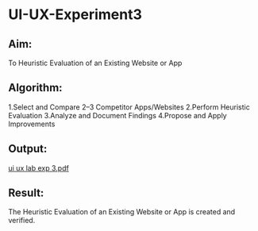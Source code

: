 # UI-UX-Experiment3
## Aim:
To Heuristic Evaluation of an Existing Website or App

## Algorithm:
1.Select and Compare 2–3 Competitor Apps/Websites
2.Perform Heuristic Evaluation
3.Analyze and Document Findings
4.Propose and Apply Improvements

## Output:
[ui ux lab exp 3.pdf](https://github.com/user-attachments/files/20534237/ui.ux.lab.exp.3.pdf)

## Result:
 The Heuristic Evaluation of an Existing Website or App is created and verified.

